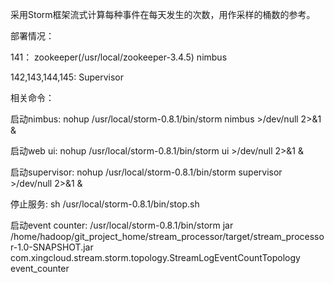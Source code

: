 采用Storm框架流式计算每种事件在每天发生的次数，用作采样的桶数的参考。

部署情况：

141： zookeeper(/usr/local/zookeeper-3.4.5) nimbus

142,143,144,145: Supervisor

相关命令：

启动nimbus: nohup /usr/local/storm-0.8.1/bin/storm nimbus >/dev/null 2>&1 &
  
启动web ui: nohup /usr/local/storm-0.8.1/bin/storm ui >/dev/null 2>&1 &
  
启动supervisor: nohup /usr/local/storm-0.8.1/bin/storm supervisor >/dev/null 2>&1 &
  
停止服务: sh /usr/local/storm-0.8.1/bin/stop.sh 

启动event counter: /usr/local/storm-0.8.1/bin/storm jar /home/hadoop/git_project_home/stream_processor/target/stream_processor-1.0-SNAPSHOT.jar com.xingcloud.stream.storm.topology.StreamLogEventCountTopology event_counter
     
